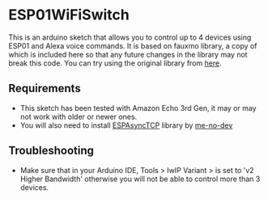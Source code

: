 # ESP01WiFiSwitch

This is an arduino sketch that allows you to control up to 4 devices using ESP01 and Alexa voice commands. It is based on fauxmo library, a copy of which is included here
so that any future changes in the library may not break this code. You can try using the original library from [here](https://github.com/simap/fauxmoesp).

## Requirements
- This sketch has been tested with Amazon Echo 3rd Gen, it may or may not work with older or newer ones.
- You will also need to install [ESPAsyncTCP](https://github.com/me-no-dev/AsyncTCP) library by [me-no-dev](https://github.com/me-no-dev)

## Troubleshooting
- Make sure that in your Arduino IDE, Tools > IwIP Variant > is set to 'v2 Higher Bandwidth' otherwise you will not be able to control more than 3 devices.

